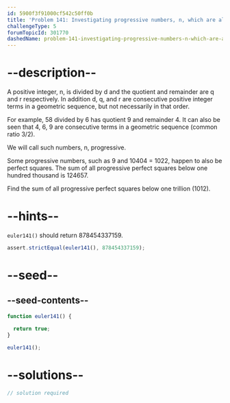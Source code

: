 ```yaml
---
id: 5900f3f91000cf542c50ff0b
title: 'Problem 141: Investigating progressive numbers, n, which are also square'
challengeType: 5
forumTopicId: 301770
dashedName: problem-141-investigating-progressive-numbers-n-which-are-also-square
---
```


# --description--

A positive integer, n, is divided by d and the quotient and remainder are q and r respectively. In addition d, q, and r are consecutive positive integer terms in a geometric sequence, but not necessarily in that order.

For example, 58 divided by 6 has quotient 9 and remainder 4. It can also be seen that 4, 6, 9 are consecutive terms in a geometric sequence (common ratio 3/2).

We will call such numbers, n, progressive.

Some progressive numbers, such as 9 and 10404 = 1022, happen to also be perfect squares. The sum of all progressive perfect squares below one hundred thousand is 124657.

Find the sum of all progressive perfect squares below one trillion (1012).

# --hints--

`euler141()` should return 878454337159.

```js
assert.strictEqual(euler141(), 878454337159);
```

# --seed--

## --seed-contents--

```js
function euler141() {

  return true;
}

euler141();
```

# --solutions--

```js
// solution required
```